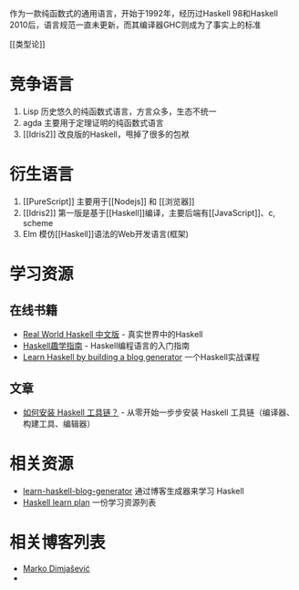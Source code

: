 作为一款纯函数式的通用语言，开始于1992年，经历过Haskell 98和Haskell 2010后，语言规范一直未更新，而其编译器GHC则成为了事实上的标准

[[类型论]]


# 竞争语言
1. Lisp 历史悠久的纯函数式语言，方言众多，生态不统一
2. agda 主要用于定理证明的纯函数式语言
3. [[Idris2]] 改良版的Haskell，甩掉了很多的包袱

# 衍生语言
1. [[PureScript]]  主要用于[[Nodejs]] 和 [[浏览器]]
2. [[Idris2]] 第一版是基于[[Haskell]]编译，主要后端有[[JavaScript]]、c, scheme
3. Elm 模仿[[Haskell]]语法的Web开发语言(框架)

# 学习资源

## 在线书籍

* [Real World Haskell 中文版](http://cnhaskell.com/) - 真实世界中的Haskell
* [Haskell趣学指南](https://flaneur2020.github.io/lyah/) - Haskell编程语言的入门指南
* [Learn Haskell by building a blog generator](https://lhbg-book.link/) 一个Haskell实战课程

## 文章

* [如何安装 Haskell 工具链？](https://mirror.xyz/0xdB4907968b599f0fb530693eF457BdE801544031/sG9PAIIVhL7urJNSze_xnjg409QYGZFgvmnqxUriuOk) - 从零开始一步步安装 Haskell 工具链（编译器、构建工具、编辑器）

# 相关资源
- [learn-haskell-blog-generator](https://lhbg-book.link/) 通过博客生成器来学习 Haskell
- [Haskell learn plan](https://github.com/soupi/haskell-study-plan#about-this-guide) 一份学习资源列表

# 相关博客列表
- [Marko Dimjašević](https://dimjasevic.net/marko/)
- 
